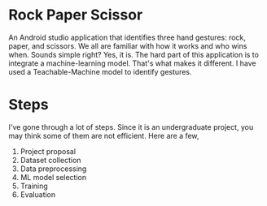 # Rock Paper Scissor

An Android studio application that identifies three hand gestures: rock, paper, and scissors. We all are familiar with how it works and who wins when. Sounds simple right? Yes, it is. The hard part of this application is to integrate a machine-learning model. That's what makes it different. I have used a Teachable-Machine model to identify gestures. 
# Steps
I've gone through a lot of steps. Since it is an undergraduate project, you may think some of them are not efficient. Here are a few,
1. Project proposal
2. Dataset collection
3. Data preprocessing
4. ML model selection
6. Training
7. Evaluation
